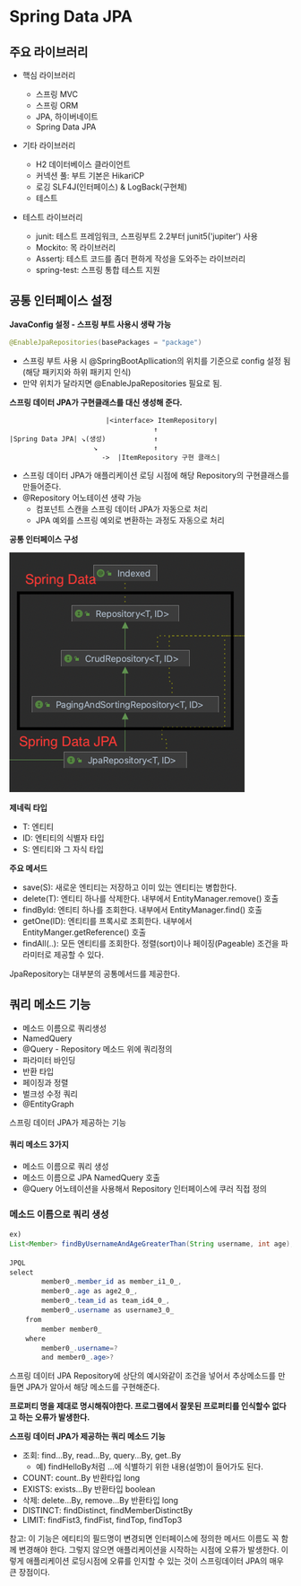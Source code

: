 # Spring Data JPA

## 주요 라이브러리

- 핵심 라이브러리
    - 스프링 MVC
    - 스프링 ORM
    - JPA, 하이버네이트
    - Spring Data JPA
- 기타 라이브러리
    - H2 데이터베이스 클라이언트
    - 커넥션 풀: 부트 기본은 HikariCP
    - 로깅 SLF4J(인터페이스) & LogBack(구현체)
    - 테스트

- 테스트 라이브러리
    - junit: 테스트 프레임워크, 스프링부트 2.2부터 junit5('jupiter') 사용
    - Mockito: 목 라이브러리
    - Assertj: 테스트 코드를 좀더 편하게 작성을 도와주는 라이브러리
    - spring-test: 스프링 통합 테스트 지원

## 공통 인터페이스 설정

**JavaConfig 설정 - 스프링 부트 사용시 생략 가능**

~~~java
@EnableJpaRepositories(basePackages = "package")
~~~

- 스프링 부트 사용 시 @SpringBootApllication의 위치를 기준으로 config 설정 됨(해당 패키지와 하위 패키지 인식)
- 만약 위치가 달라지면 @EnableJpaRepositories 필요로 됨.



**스프링 데이터 JPA가 구현클래스를 대신 생성해 준다.**

~~~
                        |<interface> ItemRepository|
                                    ↑
|Spring Data JPA| ↘︎(생성)            ↑
                     ↘              ↑
                       ->  |ItemRepository 구현 클래스|
~~~

- 스프링 데이터 JPA가 애플리케이션 로딩 시점에 해당 Repository의 구현클래스를 만들어준다.
- @Repository 어노테이션 생략 가능
  - 컴포넌트 스캔을 스프링 데이터 JPA가 자동으로 처리
  - JPA 예외를 스프링 예외로 변환하는 과정도 자동으로 처리



**공통 인터페이스 구성**

![공통인터페이스 구성도](./picture/JpaRepository_상속_구조도.png)

**제네릭 타입**

- T: 엔티티
- ID: 엔티티의 식별자 타입
- S: 엔티티와 그 자식 타입



**주요 메서드**

- save(S): 새로운 엔티티는 저장하고 이미 있는 엔티티는 병합한다.
- delete(T): 엔티티 하나를 삭제한다. 내부에서 EntityManager.remove() 호출
- findById: 엔티티 하나를 조회한다. 내부에서 EntityManager.find() 호출
- getOne(ID): 엔티티를 프록시로 조회한다. 내부에서 EntityManger.getReference() 호출
- findAll(..): 모든 엔티티를 조회한다. 정렬(sort)이나 페이징(Pageable) 조건을 파라미터로 제공할 수 있다.



JpaRepository는 대부분의 공통메서드를 제공한다.

## 쿼리 메소드 기능

- 메소드 이름으로 쿼리생성
- NamedQuery
- @Query - Repository 메소드 위에 쿼리정의
- 파라미터 바인딩
- 반환 타입
- 페이징과 정렬
- 벌크성 수정 쿼리
- @EntityGraph



스프링 데이터 JPA가 제공하는 기능



#### **쿼리 메소드 3가지**

- 메소드 이름으로 쿼리 생성
- 메소드 이름으로 JPA NamedQuery 호출
- @Query 어노테이션을 사용해서 Repository 인터페이스에 쿠러 직접 정의



### 메소드 이름으로 쿼리 생성

~~~java
ex)
List<Member> findByUsernameAndAgeGreaterThan(String username, int age);

JPQL
select
        member0_.member_id as member_i1_0_,
        member0_.age as age2_0_,
        member0_.team_id as team_id4_0_,
        member0_.username as username3_0_ 
    from
        member member0_ 
    where
        member0_.username=? 
        and member0_.age>?
~~~

스프링 데이터  JPA Repository에 상단의 예시와같이 조건을 넣어서 추상메소드를 만들면 JPA가 알아서 해당 메소드를 구현해준다.

**프로퍼티 명을 제대로 명시해줘야한다. 프로그램에서 잘못된 프로퍼티를 인식할수 없다고 하는 오류가 발생한다.**



**스프링 데이터 JPA가 제공하는 쿼리 메소드 기능**

- 조회: find...By, read...By, query...By, get..By
  - 예) findHelloBy처럼 ...에 식별하기 위한 내용(설명)이 들어가도 된다.
- COUNT: count..By 반환타입 long
- EXISTS: exists...By 반환타입 boolean
- 삭제: delete...By, remove...By 반환타입 long
- DISTINCT: findDistinct, findMemberDistinctBy
- LIMIT: findFist3, findFist, findTop, findTop3



참고: 이 기능은 에티티의 필드명이 변경되면 인터페이스에 정의한 메서드 이름도 꼭 함께 변경해야 한다. 그렇지 않으면 애플리케이션을 시작하는 시점에 오류가 발생한다.  이렇게 애플리케이션 로딩시점에 오류를 인지할 수 있는 것이 스프링데이터 JPA의 매우 큰 장점이다.